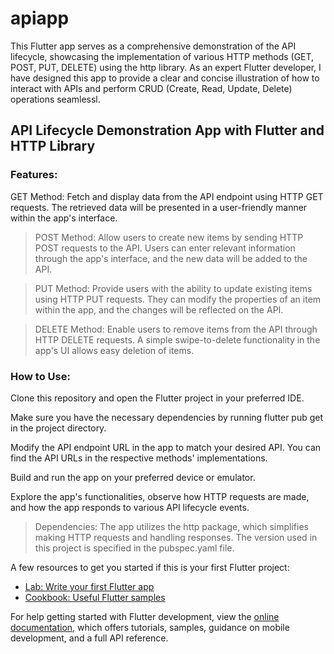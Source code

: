 # apiapp

This Flutter app serves as a comprehensive demonstration of the API lifecycle, showcasing the implementation of various HTTP methods (GET, POST, PUT, DELETE) using the http library. As an expert Flutter developer, I have designed this app to provide a clear and concise illustration of how to interact with APIs and perform CRUD (Create, Read, Update, Delete) operations seamlessl.

## API Lifecycle Demonstration App with Flutter and HTTP Library

### Features:
GET Method: Fetch and display data from the API endpoint using HTTP GET requests. The retrieved data will be presented in a user-friendly manner within the app's interface.

> POST Method: Allow users to create new items by sending HTTP POST requests to the API. Users can enter relevant information through the app's interface, and the new data will be added to the API.

> PUT Method: Provide users with the ability to update existing items using HTTP PUT requests. They can modify the properties of an item within the app, and the changes will be reflected on the API.

> DELETE Method: Enable users to remove items from the API through HTTP DELETE requests. A simple swipe-to-delete functionality in the app's UI allows easy deletion of items.

### How to Use:
Clone this repository and open the Flutter project in your preferred IDE.

Make sure you have the necessary dependencies by running flutter pub get in the project directory.

Modify the API endpoint URL in the app to match your desired API. You can find the API URLs in the respective methods' implementations.

Build and run the app on your preferred device or emulator.

Explore the app's functionalities, observe how HTTP requests are made, and how the app responds to various API lifecycle events.

> Dependencies:
The app utilizes the http package, which simplifies making HTTP requests and handling responses. The version used in this project is specified in the pubspec.yaml file.


A few resources to get you started if this is your first Flutter project:

- [Lab: Write your first Flutter app](https://docs.flutter.dev/get-started/codelab)
- [Cookbook: Useful Flutter samples](https://docs.flutter.dev/cookbook)

For help getting started with Flutter development, view the
[online documentation](https://docs.flutter.dev/), which offers tutorials,
samples, guidance on mobile development, and a full API reference.
